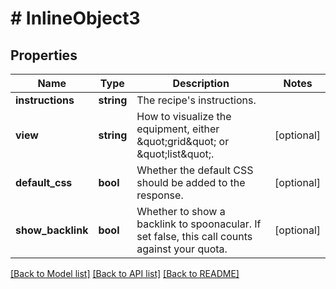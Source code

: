 # # InlineObject3

## Properties

Name | Type | Description | Notes
------------ | ------------- | ------------- | -------------
**instructions** | **string** | The recipe&#39;s instructions. | 
**view** | **string** | How to visualize the equipment, either \&quot;grid\&quot; or \&quot;list\&quot;. | [optional] 
**default_css** | **bool** | Whether the default CSS should be added to the response. | [optional] 
**show_backlink** | **bool** | Whether to show a backlink to spoonacular. If set false, this call counts against your quota. | [optional] 

[[Back to Model list]](../../README.md#documentation-for-models) [[Back to API list]](../../README.md#documentation-for-api-endpoints) [[Back to README]](../../README.md)


